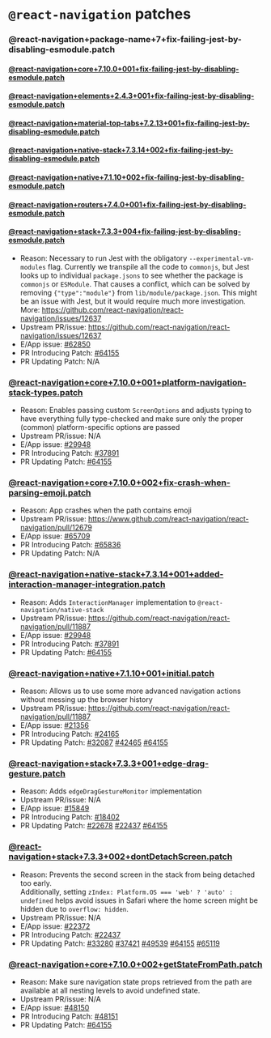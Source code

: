 # `@react-navigation` patches

### @react-navigation+package-name+7+fix-failing-jest-by-disabling-esmodule.patch
#### [@react-navigation+core+7.10.0+001+fix-failing-jest-by-disabling-esmodule.patch](@react-navigation+core+7.10.0+001+fix-failing-jest-by-disabling-esmodule.patch)
#### [@react-navigation+elements+2.4.3+001+fix-failing-jest-by-disabling-esmodule.patch](@react-navigation+elements+2.4.3+001+fix-failing-jest-by-disabling-esmodule.patch)
#### [@react-navigation+material-top-tabs+7.2.13+001+fix-failing-jest-by-disabling-esmodule.patch](@react-navigation+material-top-tabs+7.2.13+001+fix-failing-jest-by-disabling-esmodule.patch)
#### [@react-navigation+native-stack+7.3.14+002+fix-failing-jest-by-disabling-esmodule.patch](@react-navigation+native-stack+7.3.14+002+fix-failing-jest-by-disabling-esmodule.patch)
#### [@react-navigation+native+7.1.10+002+fix-failing-jest-by-disabling-esmodule.patch](@react-navigation+native+7.1.10+002+fix-failing-jest-by-disabling-esmodule.patch)
#### [@react-navigation+routers+7.4.0+001+fix-failing-jest-by-disabling-esmodule.patch](@react-navigation+routers+7.4.0+001+fix-failing-jest-by-disabling-esmodule.patch)
#### [@react-navigation+stack+7.3.3+004+fix-failing-jest-by-disabling-esmodule.patch](@react-navigation+stack+7.3.3+004+fix-failing-jest-by-disabling-esmodule.patch)

- Reason: Necessary to run Jest with the obligatory `--experimental-vm-modules` flag. Currently we transpile all the code to `commonjs`, but Jest looks up to individual `package.jsons` to see whether the package is `commonjs` or `ESModule`. That causes a conflict, which can be solved by removing `{"type":"module"}` from `lib/module/package.json`. This might be an issue with Jest, but it would require much more investigation. More: https://github.com/react-navigation/react-navigation/issues/12637
- Upstream PR/issue: https://github.com/react-navigation/react-navigation/issues/12637
- E/App issue: [#62850](https://github.com/Expensify/App/issues/62850)
- PR Introducing Patch: [#64155](https://github.com/Expensify/App/pull/64155)
- PR Updating Patch: N/A

### [@react-navigation+core+7.10.0+001+platform-navigation-stack-types.patch](@react-navigation+core+7.10.0+001+platform-navigation-stack-types.patch)

- Reason: Enables passing custom `ScreenOptions` and adjusts typing to have everything fully type-checked and make sure only the proper (common) platform-specific options are passed
- Upstream PR/issue: N/A
- E/App issue: [#29948](https://github.com/Expensify/App/issues/29948)
- PR Introducing Patch: [#37891](https://github.com/Expensify/App/pull/37891)
- PR Updating Patch: [#64155](https://github.com/Expensify/App/pull/64155)

### [@react-navigation+core+7.10.0+002+fix-crash-when-parsing-emoji.patch](@react-navigation+core+7.10.0+002+fix-crash-when-parsing-emoji.patch)

- Reason: App crashes when the path contains emoji
- Upstream PR/issue: https://www.github.com/react-navigation/react-navigation/pull/12679
- E/App issue: [#65709](https://github.com/Expensify/App/issues/65709)
- PR Introducing Patch: [#65836](https://github.com/Expensify/App/pull/65836)
- PR Updating Patch: N/A

### [@react-navigation+native-stack+7.3.14+001+added-interaction-manager-integration.patch](@react-navigation+native-stack+7.3.14+001+added-interaction-manager-integration.patch)

- Reason: Adds `InteractionManager` implementation to `@react-navigation/native-stack`
- Upstream PR/issue: https://github.com/react-navigation/react-navigation/pull/11887
- E/App issue: [#29948](https://github.com/Expensify/App/issues/29948)
- PR Introducing Patch: [#37891](https://github.com/Expensify/App/pull/37891)
- PR Updating Patch: [#64155](https://github.com/Expensify/App/pull/64155) 

### [@react-navigation+native+7.1.10+001+initial.patch](@react-navigation+native+7.1.10+001+initial.patch)

- Reason: Allows us to use some more advanced navigation actions without messing up the browser history
- Upstream PR/issue: https://github.com/react-navigation/react-navigation/pull/11887
- E/App issue: [#21356](https://github.com/Expensify/App/issues/21356)
- PR Introducing Patch: [#24165](https://github.com/Expensify/App/pull/24165)
- PR Updating Patch: [#32087](https://github.com/Expensify/App/pull/32087) [#42465](https://github.com/Expensify/App/pull/42465) [#64155](https://github.com/Expensify/App/pull/64155)

### [@react-navigation+stack+7.3.3+001+edge-drag-gesture.patch](@react-navigation+stack+7.3.3+001+edge-drag-gesture.patch)

- Reason: Adds `edgeDragGestureMonitor` implementation
- Upstream PR/issue: N/A
- E/App issue: [#15849](https://github.com/Expensify/App/issues/15849)
- PR Introducing Patch: [#18402](https://github.com/Expensify/App/pull/18402)
- PR Updating Patch: [#22678](https://github.com/Expensify/App/pull/22678) [#22437](https://github.com/Expensify/App/pull/22437) [#64155](https://github.com/Expensify/App/pull/64155)

### [@react-navigation+stack+7.3.3+002+dontDetachScreen.patch](@react-navigation+stack+7.3.3+002+dontDetachScreen.patch)
- Reason: Prevents the second screen in the stack from being detached too early.  
  Additionally, setting `zIndex: Platform.OS === 'web' ? 'auto' : undefined` helps avoid issues in Safari where the home screen might be hidden due to `overflow: hidden`.
- Upstream PR/issue: N/A
- E/App issue: [#22372](https://github.com/Expensify/App/issues/22372)
- PR Introducing Patch: [#22437](https://github.com/Expensify/App/pull/22437)
- PR Updating Patch: [#33280](https://github.com/Expensify/App/pull/33280) [#37421](https://github.com/Expensify/App/pull/37421) [#49539](https://github.com/Expensify/App/pull/49539) [#64155](https://github.com/Expensify/App/pull/64155) [#65119](https://github.com/Expensify/App/issues/65119)

### [@react-navigation+core+7.10.0+002+getStateFromPath.patch](@react-navigation+core+7.10.0+002+getStateFromPath.patch)
- Reason: Make sure navigation state props retrieved from the path are available at all nesting levels to avoid undefined state.
- Upstream PR/issue: N/A
- E/App issue: [#48150](https://github.com/Expensify/App/issues/48150)
- PR Introducing Patch: [#48151](https://github.com/Expensify/App/pull/48151)
- PR Updating Patch: [#64155](https://github.com/Expensify/App/pull/64155)
